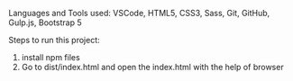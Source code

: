 Languages and Tools used:
VSCode, HTML5, CSS3, Sass, Git, GitHub, Gulp.js, Bootstrap 5



Steps to run this project:
1. install npm files
2. Go to dist/index.html and open the index.html with the help of browser
